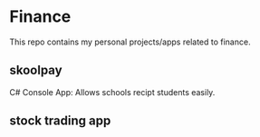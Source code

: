 # Finance
This repo contains my personal projects/apps related to finance.

## skoolpay
C# Console App: Allows schools recipt students easily.

## stock trading app
